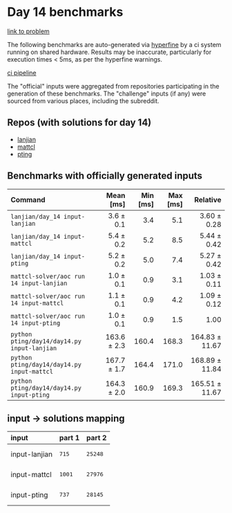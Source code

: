 # Day 14 benchmarks

[link to problem](http://adventofcode.com/2022/day/14)

The following benchmarks are auto-generated via [hyperfine](https://github.com/sharkdp/hyperfine) by a ci system running on shared hardware. Results may be inaccurate, particularly for execution times < 5ms, as per the hyperfine warnings.

[ci pipeline](http://ci.papercode.net:8080/teams/aoc2022/pipelines/aoc-compare-2022)

The "official" inputs were aggregated from repositories participating in the generation of these benchmarks. The "challenge" inputs (if any) were sourced from various places, including the subreddit.

## Repos (with solutions for day 14)


- [lanjian](https://github.com/LanJian/aoc-2022)
- [mattcl](https://github.com/mattcl/aoc2022)
- [pting](https://github.com/pting/aoc2022)

## Benchmarks with officially generated inputs
| Command | Mean [ms] | Min [ms] | Max [ms] | Relative |
|:---|---:|---:|---:|---:|
| `lanjian/day_14 input-lanjian` | 3.6 ± 0.1 | 3.4 | 5.1 | 3.60 ± 0.28 |
| `lanjian/day_14 input-mattcl` | 5.4 ± 0.2 | 5.2 | 8.5 | 5.44 ± 0.42 |
| `lanjian/day_14 input-pting` | 5.2 ± 0.2 | 5.0 | 7.4 | 5.27 ± 0.42 |
| `mattcl-solver/aoc run 14 input-lanjian` | 1.0 ± 0.1 | 0.9 | 3.1 | 1.03 ± 0.11 |
| `mattcl-solver/aoc run 14 input-mattcl` | 1.1 ± 0.1 | 0.9 | 4.2 | 1.09 ± 0.12 |
| `mattcl-solver/aoc run 14 input-pting` | 1.0 ± 0.1 | 0.9 | 1.5 | 1.00 |
| `python pting/day14/day14.py input-lanjian` | 163.6 ± 2.3 | 160.4 | 168.3 | 164.83 ± 11.67 |
| `python pting/day14/day14.py input-mattcl` | 167.7 ± 1.7 | 164.4 | 171.0 | 168.89 ± 11.84 |
| `python pting/day14/day14.py input-pting` | 164.3 ± 2.0 | 160.9 | 169.3 | 165.51 ± 11.67 |

## input -> solutions mapping
|input|part 1|part 2|
|:---|:---|:---|
|input-lanjian|<pre>715</pre>|<pre>25248</pre>|
|input-mattcl|<pre>1001</pre>|<pre>27976</pre>|
|input-pting|<pre>737</pre>|<pre>28145</pre>|

